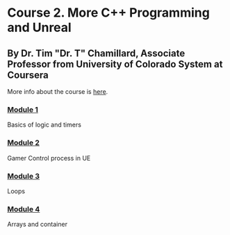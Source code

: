 # Course 2. More C++ Programming and Unreal
## By Dr. Tim "Dr. T" Chamillard, Associate Professor from  University of Colorado System at Coursera

More info about the course is [here](https://www.coursera.org/learn/more-programming-unreal/home/info).

### [Module 1](/Course_2_More_CPP_Programming_and_Unreal/Module_1/Module_1.md)
Basics of logic and timers

### [Module 2](/Course_2_More_CPP_Programming_and_Unreal/Module_2/Module_2.md)
Gamer Control process in UE

### [Module 3](/Course_2_More_CPP_Programming_and_Unreal/Module_3/Module_3.md)
Loops

### [Module 4](/Course_2_More_CPP_Programming_and_Unreal/Module_4/Module_4.md)
Arrays and container